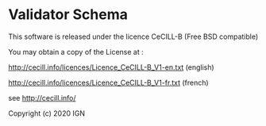 # Validator Schema

This software is released under the licence CeCILL-B (Free BSD compatible)

You may obtain a copy of the License at :

http://cecill.info/licences/Licence_CeCILL-B_V1-en.txt (english)

http://cecill.info/licences/Licence_CeCILL-B_V1-fr.txt (french)

see http://cecill.info/

Copyright (c) 2020 IGN
